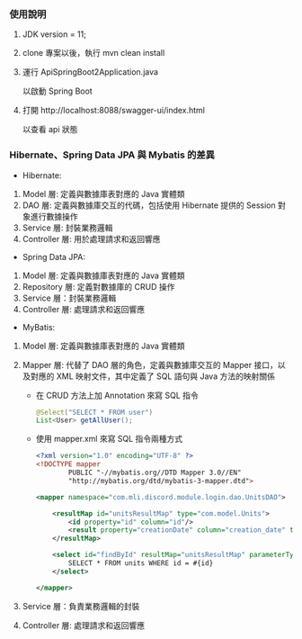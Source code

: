 ﻿### 使用說明

1.  JDK version = 11;

2.  clone 專案以後，執行 mvn clean install

3.  運行 ApiSpringBoot2Application.java

    以啟動 Spring Boot

4.  打開 http://localhost:8088/swagger-ui/index.html

    以查看 api 狀態

### Hibernate、Spring Data JPA 與 Mybatis 的差異

- Hibernate:

1. Model 層: 定義與數據庫表對應的 Java 實體類
2. DAO 層: 定義與數據庫交互的代碼，包括使用 Hibernate 提供的 Session 對象進行數據操作
3. Service 層: 封裝業務邏輯
4. Controller 層: 用於處理請求和返回響應

- Spring Data JPA:

1. Model 層: 定義與數據庫表對應的 Java 實體類
2. Repository 層: 定義對數據庫的 CRUD 操作
3. Service 層：封裝業務邏輯
4. Controller 層: 處理請求和返回響應

- MyBatis:

1. Model 層: 定義與數據庫表對應的 Java 實體類
2. Mapper 層: 代替了 DAO 層的角色，定義與數據庫交互的 Mapper 接口，以及對應的 XML 映射文件，其中定義了 SQL 語句與 Java 方法的映射關係

   - 在 CRUD 方法上加 Annotation 來寫 SQL 指令
     ```JAVA
     @Select("SELECT * FROM user")
     List<User> getAllUser();
     ```
   - 使用 mapper.xml 來寫 SQL 指令兩種方式

     ```XML
     <?xml version="1.0" encoding="UTF-8" ?>
     <!DOCTYPE mapper
             PUBLIC "-//mybatis.org//DTD Mapper 3.0//EN"
             "http://mybatis.org/dtd/mybatis-3-mapper.dtd">

     <mapper namespace="com.mli.discord.module.login.dao.UnitsDAO">

         <resultMap id="unitsResultMap" type="com.model.Units">
             <id property="id" column="id"/>
             <result property="creationDate" column="creation_date" typeHandler="com.util.LocalDateTimeHandler"/>
         </resultMap>

         <select id="findById" resultMap="unitsResultMap" parameterType="int">
             SELECT * FROM units WHERE id = #{id}
         </select>

     </mapper>
     ```

3. Service 層：負責業務邏輯的封裝
4. Controller 層: 處理請求和返回響應
